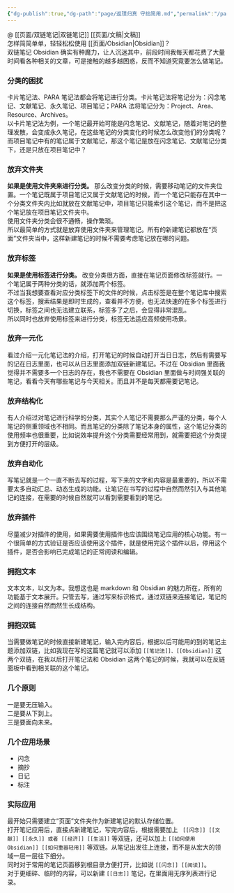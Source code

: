 ```yaml
---
{"dg-publish":true,"dg-path":"page/返璞归真 守拙简用.md","permalink":"/page/返璞归真 守拙简用/"}
---
```


@ [[页面/双链笔记\|双链笔记]] [[页面/文稿\|文稿]]  
怎样简简单单，轻轻松松使用 [[页面/Obsidian\|Obsidian]]？  
双链笔记 Obsidian 确实有种魔力，让人沉迷其中，前段时间我每天都花费了大量时间看各种相关的文章，可是接触的越多越困惑，反而不知道究竟要怎么做笔记。
### 分类的困扰
卡片笔记法、PARA 笔记法都会将笔记进行分类。卡片笔记法将笔记分为：闪念笔记、文献笔记、永久笔记、项目笔记；PARA 法将笔记分为：Project、Area、Resource、Archives。  
以卡片笔记法为例，一个笔记最开始可能是闪念笔记、文献笔记，随着对笔记的整理发散，会变成永久笔记，在这些笔记的分类变化的时候怎么改变他们的分类呢？  
而项目笔记中有的笔记属于文献笔记，那这个笔记是放在闪念笔记、文献笔记分类下，还是只放在项目笔记中？
### 放弃文件夹
**如果是使用文件夹来进行分类。** 那么改变分类的时候，需要移动笔记的文件夹位置。一个笔记既属于项目笔记又属于文献笔记的时候，而一个笔记只能存在其中一个分类文件夹内比如就放在文献笔记中，项目笔记只能索引这个笔记，而不是把这个笔记放在项目笔记文件夹中。  
使用文件夹分类会很不通畅，操作繁琐。  
所以最简单的方式就是放弃使用文件夹来管理笔记。所有的新建笔记都放在“页面”文件夹当中，这样新建笔记的时候不需要考虑笔记放在哪的问题。
### 放弃标签
**如果是使用标签进行分类。** 改变分类很方面，直接在笔记页面修改标签就行。一个笔记属于两种分类的话，就添加两个标签。  
不过当我想要查看对应分类标签下的文件的时候，点击标签是在整个笔记库中搜索这个标签，搜索结果是即时生成的，查看并不方便，也无法快速的在多个标签进行切换，标签之间也无法建立联系，标签多了之后，会显得非常混乱。  
所以同时也放弃使用标签来进行分类，标签无法适应高频使用场景。
### 放弃一元化
看过介绍一元化笔记法的介绍，打开笔记的时候自动打开当日日志，然后有需要写的记在日志里面，也可以从日志里面添加双链新建笔记。不过在 Obsidian 里面我觉得并不需要多一个日志的存在，我也不需要在 Obsidian 里面做与时间强关联的笔记，看看今天有哪些笔记与今天相关。而且并不是每天都需要记笔记。
### 放弃结构化
有人介绍过对笔记进行科学的分类，其实个人笔记不需要那么严谨的分类，每个人笔记的侧重领域也不相同。而且笔记的分类除了笔记本身的属性，这个笔记分类的使用频率也很重要，比如说效率提升这个分类需要经常用到，就需要把这个分类提到方便打开的层级。
### 放弃自动化
写笔记就是一个一直不断去写的过程，写下来的文字和内容是最重要的，所以不需要太多自动汇总、动态生成的功能。让笔记在书写的过程中自然而然引入与其他笔记的连接，在需要的时候自然就可以看到需要看到的笔记。
### 放弃插件
尽量减少对插件的使用，如果需要使用插件也应该围绕笔记应用的核心功能。有一个很简单的方式验证是否应该使用这个插件，就是使用完这个插件以后，停用这个插件，是否会影响已完成笔记的正常阅读和编辑。
### 拥抱文本
文本文本，以文为本。我想这也是 markdown 和 Obsidian 的魅力所在，所有的功能基于文本展开。只管去写，通过写来标识格式，通过双链来连接笔记，笔记的之间的连接自然而然生长成结构。
### 拥抱双链
当需要做笔记的时候直接新建笔记，输入完内容后，根据以后可能用的到的笔记主题添加双链，比如我现在写的这篇笔记就可以添加 `[[笔记法]]、[[Obsidian]]` 这两个双链，在我以后打开笔记法和 Obsidian 这两个笔记的时候，我就可以在反链面板中看到相关联的这个笔记。
### 几个原则
一是要无压输入。  
二是要从下到上。  
三是要面向未来。
### 几个应用场景
- 闪念
- 摘抄
- 日记
- 标注
### 实际应用
最开始只需要建立“页面”文件夹作为新建笔记的默认存储位置。  
打开笔记应用后，直接点新建笔记，写完内容后，根据需要加上 ` [[闪念]] [[文献]] [[永久]] 或者 [[经济]] [[生活]]` 等双链，还可以加上 `[[如何使用 Obsidian]] [[如何重器轻用]]` 等双链。从笔记出发往上连接，而不是从宏大的领域一层一层往下细分。  
同时对于常用的笔记页面移到根目录方便打开，比如说 `[[闪念]] [[阅读]]`。  
对于更细碎、临时的内容，可以新建 `[[日志]]` 笔记，在里面用无序列表进行记录。

